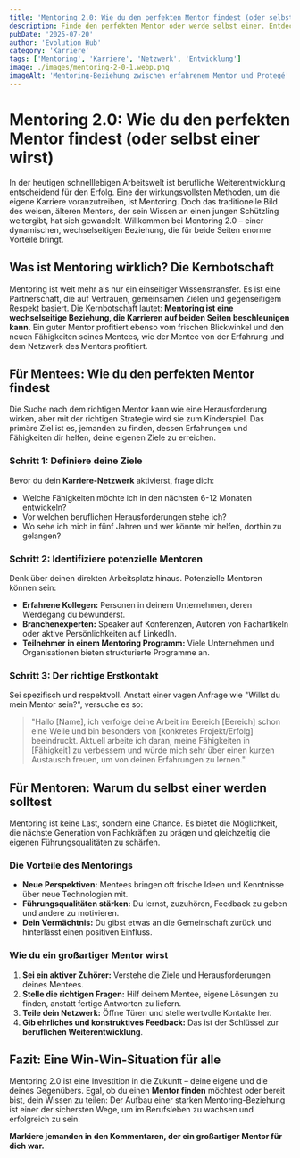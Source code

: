 ```yaml
---
title: 'Mentoring 2.0: Wie du den perfekten Mentor findest (oder selbst einer wirst).'
description: Finde den perfekten Mentor oder werde selbst einer. Entdecke Strategien für eine erfolgreiche Mentoring-Beziehung, die deine Karriere beflügelt.
pubDate: '2025-07-20'
author: 'Evolution Hub'
category: 'Karriere'
tags: ['Mentoring', 'Karriere', 'Netzwerk', 'Entwicklung']
image: ./images/mentoring-2-0-1.webp.png
imageAlt: 'Mentoring-Beziehung zwischen erfahrenem Mentor und Protegé'
---
```


# Mentoring 2.0: Wie du den perfekten Mentor findest (oder selbst einer wirst)

In der heutigen schnelllebigen Arbeitswelt ist berufliche Weiterentwicklung entscheidend für den Erfolg. Eine der wirkungsvollsten Methoden, um die eigene Karriere voranzutreiben, ist Mentoring. Doch das traditionelle Bild des weisen, älteren Mentors, der sein Wissen an einen jungen Schützling weitergibt, hat sich gewandelt. Willkommen bei Mentoring 2.0 – einer dynamischen, wechselseitigen Beziehung, die für beide Seiten enorme Vorteile bringt.

## Was ist Mentoring wirklich? Die Kernbotschaft

Mentoring ist weit mehr als nur ein einseitiger Wissenstransfer. Es ist eine Partnerschaft, die auf Vertrauen, gemeinsamen Zielen und gegenseitigem Respekt basiert. Die Kernbotschaft lautet: **Mentoring ist eine wechselseitige Beziehung, die Karrieren auf beiden Seiten beschleunigen kann.** Ein guter Mentor profitiert ebenso vom frischen Blickwinkel und den neuen Fähigkeiten seines Mentees, wie der Mentee von der Erfahrung und dem Netzwerk des Mentors profitiert.

## Für Mentees: Wie du den perfekten Mentor findest

Die Suche nach dem richtigen Mentor kann wie eine Herausforderung wirken, aber mit der richtigen Strategie wird sie zum Kinderspiel. Das primäre Ziel ist es, jemanden zu finden, dessen Erfahrungen und Fähigkeiten dir helfen, deine eigenen Ziele zu erreichen.

### Schritt 1: Definiere deine Ziele

Bevor du dein **Karriere-Netzwerk** aktivierst, frage dich:

- Welche Fähigkeiten möchte ich in den nächsten 6-12 Monaten entwickeln?
- Vor welchen beruflichen Herausforderungen stehe ich?
- Wo sehe ich mich in fünf Jahren und wer könnte mir helfen, dorthin zu gelangen?

### Schritt 2: Identifiziere potenzielle Mentoren

Denk über deinen direkten Arbeitsplatz hinaus. Potenzielle Mentoren können sein:

- **Erfahrene Kollegen:** Personen in deinem Unternehmen, deren Werdegang du bewunderst.
- **Branchenexperten:** Speaker auf Konferenzen, Autoren von Fachartikeln oder aktive Persönlichkeiten auf LinkedIn.
- **Teilnehmer in einem Mentoring Programm:** Viele Unternehmen und Organisationen bieten strukturierte Programme an.

### Schritt 3: Der richtige Erstkontakt

Sei spezifisch und respektvoll. Anstatt einer vagen Anfrage wie "Willst du mein Mentor sein?", versuche es so:

> "Hallo [Name], ich verfolge deine Arbeit im Bereich [Bereich] schon eine Weile und bin besonders von [konkretes Projekt/Erfolg] beeindruckt. Aktuell arbeite ich daran, meine Fähigkeiten in [Fähigkeit] zu verbessern und würde mich sehr über einen kurzen Austausch freuen, um von deinen Erfahrungen zu lernen."

## Für Mentoren: Warum du selbst einer werden solltest

Mentoring ist keine Last, sondern eine Chance. Es bietet die Möglichkeit, die nächste Generation von Fachkräften zu prägen und gleichzeitig die eigenen Führungsqualitäten zu schärfen.

### Die Vorteile des Mentorings

- **Neue Perspektiven:** Mentees bringen oft frische Ideen und Kenntnisse über neue Technologien mit.
- **Führungsqualitäten stärken:** Du lernst, zuzuhören, Feedback zu geben und andere zu motivieren.
- **Dein Vermächtnis:** Du gibst etwas an die Gemeinschaft zurück und hinterlässt einen positiven Einfluss.

### Wie du ein großartiger Mentor wirst

1. **Sei ein aktiver Zuhörer:** Verstehe die Ziele und Herausforderungen deines Mentees.
2. **Stelle die richtigen Fragen:** Hilf deinem Mentee, eigene Lösungen zu finden, anstatt fertige Antworten zu liefern.
3. **Teile dein Netzwerk:** Öffne Türen und stelle wertvolle Kontakte her.
4. **Gib ehrliches und konstruktives Feedback:** Das ist der Schlüssel zur **beruflichen Weiterentwicklung**.

## Fazit: Eine Win-Win-Situation für alle

Mentoring 2.0 ist eine Investition in die Zukunft – deine eigene und die deines Gegenübers. Egal, ob du einen **Mentor finden** möchtest oder bereit bist, dein Wissen zu teilen: Der Aufbau einer starken Mentoring-Beziehung ist einer der sichersten Wege, um im Berufsleben zu wachsen und erfolgreich zu sein.

**Markiere jemanden in den Kommentaren, der ein großartiger Mentor für dich war.**
